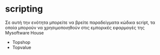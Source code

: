 # scripting
<p>Σε αυτή την ενότητα μπορείτε να βρείτε παραδείγματα κώδικα script, τα οποία μπορούν να χρησιμοποιηθούν στις εμπορικές εφαρμογές της Mysoftware House <ul><li>Topshop</li><li>Topvalue</li></ul><p>
